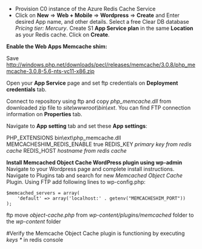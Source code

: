 - Provision C0 instance of the Azure Redis Cache Service
- Click on **New** => **Web + Mobile** => **Wordpress**  => **Create** and Enter desired App name, and other details. Select a free Clear DB database *Pricing tier: Mercury*. Create S1 **App Service plan** in the same **Location** as your Redis cache. Click on **Create**.

**Enable the Web Apps Memcache shim:**

Save http://windows.php.net/downloads/pecl/releases/memcache/3.0.8/php_memcache-3.0.8-5.6-nts-vc11-x86.zip

Open your **App Service** page and set ftp credentials on **Deployment credentials** tab.

Connect to repository using ftp and copy *php_memcache.dll* from downloaded zip file to *site\wwwroot\bin\ext*. You can find FTP connection information on **Properties** tab.

Navigate to **App setting** tab and set these **App settings**:

PHP_EXTENSIONS bin\ext\php_memcache.dll
MEMCACHESHIM_REDIS_ENABLE true
REDIS_KEY *primary key from redis cache*
REDIS_HOST *hostname from redis cache*

**Install Memcached Object Cache WordPress plugin using wp-admin**
Navigate to your Wordpress page and complete install instructions. Navigate to Plugins tab and search for new *Memcached Object Cache* Plugin.
Using FTP add following lines to wp-config.php:
```
$memcached_servers = array(
    'default' => array('localhost:' . getenv("MEMCACHESHIM_PORT"))
);
```

ftp move *object-cache.php* from *wp-content/plugins/memcached* folder to the *wp-content* folder 

#Verify the Memcache Object Cache plugin is functioning by executing *keys \** in redis console

